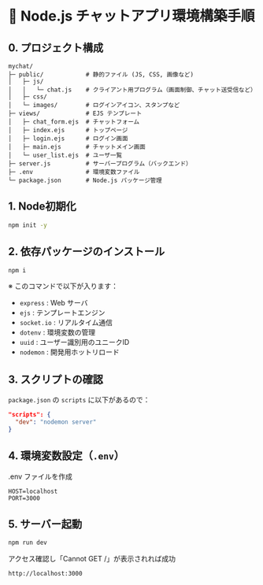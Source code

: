 # 🚀 Node.js チャットアプリ環境構築手順
## 0. プロジェクト構成
```
mychat/
├─ public/            # 静的ファイル (JS, CSS, 画像など)
│   ├─ js/
│   │   └─ chat.js    # クライアント用プログラム（画面制御、チャット送受信など）
│   ├─ css/
│   └─ images/        # ログインアイコン、スタンプなど
├─ views/             # EJS テンプレート
│   ├─ chat_form.ejs  # チャットフォーム
│   ├─ index.ejs      # トップページ
│   ├─ login.ejs      # ログイン画面
│   ├─ main.ejs       # チャットメイン画面
│   └─ user_list.ejs  # ユーザ一覧
├─ server.js          # サーバープログラム（バックエンド）
├─ .env               # 環境変数ファイル
└─ package.json       # Node.js パッケージ管理
```

## 1. Node初期化
```bash
npm init -y
```

## 2. 依存パッケージのインストール
```bash
npm i
```
※ このコマンドで以下が入ります：

* `express` : Web サーバ
* `ejs` : テンプレートエンジン
* `socket.io` : リアルタイム通信
* `dotenv` : 環境変数の管理
* `uuid` : ユーザー識別用のユニークID
* `nodemon` : 開発用ホットリロード

## 3. スクリプトの確認

`package.json` の `scripts` に以下があるので：

```json
"scripts": {
  "dev": "nodemon server"
}
```

## 4. 環境変数設定（`.env`）
.env ファイルを作成

```env
HOST=localhost
PORT=3000
```

## 5. サーバー起動

```bash
npm run dev
```

アクセス確認し「Cannot GET /」が表示されれば成功

```bash
http://localhost:3000
```
